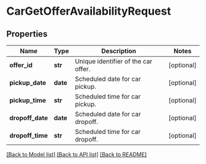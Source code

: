 # CarGetOfferAvailabilityRequest

## Properties
Name | Type | Description | Notes
------------ | ------------- | ------------- | -------------
**offer_id** | **str** | Unique identifier of the car offer. | [optional] 
**pickup_date** | **date** | Scheduled date for car pickup. | [optional] 
**pickup_time** | **str** | Scheduled time for car pickup. | [optional] 
**dropoff_date** | **date** | Scheduled date for car dropoff. | [optional] 
**dropoff_time** | **str** | Scheduled time for car dropoff. | [optional] 

[[Back to Model list]](../README.md#documentation-for-models) [[Back to API list]](../README.md#documentation-for-api-endpoints) [[Back to README]](../README.md)

